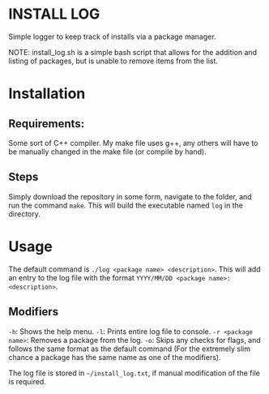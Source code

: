 # INSTALL LOG
Simple logger to keep track of installs via a package manager. 

NOTE: install_log.sh is a simple bash script that allows for the addition and listing of packages, but is unable to remove items from the list. 

# Installation
## Requirements:
Some sort of C++ compiler. My make file uses g++, any others will have to be manually changed in the make file (or compile by hand).

## Steps
Simply download the repository in some form, navigate to the folder, and run the command `make`.
This will build the executable named `log` in the directory.

# Usage
The default command is ` ./log <package name> <description> `. This will add an entry to the log file with the format `YYYY/MM/DD <package name>: <description>`. 

## Modifiers
`-h`: Shows the help menu.
`-l`: Prints entire log file to console.
`-r <package name>`: Removes a package from the log.
`-o`: Skips any checks for flags, and follows the same format as the default command (For the extremely slim chance a package has the same name as one of the modifiers).

The log file is stored in `~/install_log.txt`, if manual modification of the file is required.

